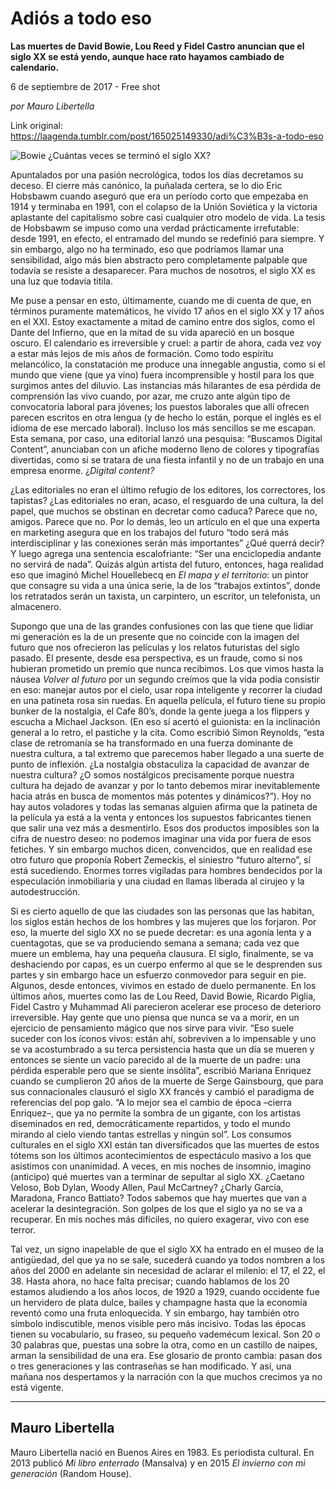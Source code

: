 # Adiós a todo eso

**Las muertes de David Bowie, Lou Reed y Fidel Castro anuncian que el siglo XX se está yendo, aunque hace rato hayamos cambiado de calendario.**

6 de septiembre de 2017 - Free shot

_por Mauro Libertella_

Link original: https://laagenda.tumblr.com/post/165025149330/adi%C3%B3s-a-todo-eso

![Bowie](https://64.media.tumblr.com/65cabc5881c0b11d02a1ede3e1be662b/tumblr_inline_pk0cy9Vo3c1t6q87u_500.jpg)
¿Cuántas veces se terminó el siglo XX? 

Apuntalados por una pasión necrológica, todos los días decretamos su deceso. El cierre más canónico, la puñalada certera, se lo dio Eric Hobsbawm cuando aseguró que era un período corto que empezaba en 1914 y terminaba en 1991, con el colapso de la Unión Soviética y la victoria aplastante del capitalismo sobre casi cualquier otro modelo de vida. La tesis de Hobsbawm se impuso como una verdad prácticamente irrefutable: desde 1991, en efecto, el entramado del mundo se redefinió para siempre. Y sin embargo, algo no ha terminado, eso que podríamos llamar una sensibilidad, algo más bien abstracto pero completamente palpable que todavía se resiste a desaparecer. Para muchos de nosotros, el siglo XX es una luz que todavía titila. 

Me puse a pensar en esto, últimamente, cuando me di cuenta de que, en términos puramente matemáticos, he vivido 17 años en el siglo XX y 17 años en el XXI. Estoy exactamente a mitad de camino entre dos siglos, como el Dante del Infierno, que en la mitad de su vida apareció en un bosque oscuro. El calendario es irreversible y cruel: a partir de ahora, cada vez voy a estar más lejos de mis años de formación. Como todo espíritu melancólico, la constatación me produce una innegable angustia, como si el mundo que viene (que ya vino) fuera incomprensible y hostil para los que surgimos antes del diluvio. Las instancias más hilarantes de esa pérdida de comprensión las vivo cuando, por azar, me cruzo ante algún tipo de convocatoria laboral para jóvenes; los puestos laborales que allí ofrecen parecen escritos en otra lengua (y de hecho lo están, porque el inglés es el idioma de ese mercado laboral). Incluso los más sencillos se me escapan. Esta semana, por caso, una editorial lanzó una pesquisa: “Buscamos Digital Content”, anunciaban con un afiche moderno lleno de colores y tipografías divertidas, como si se tratara de una fiesta infantil y no de un trabajo en una empresa enorme. ¿*Digital content?*

 ¿Las editoriales no eran el último refugio de los editores, los correctores, los tapistas? ¿Las editoriales no eran, acaso, el resguardo de una cultura, la del papel, que muchos se obstinan en decretar como caduca? Parece que no, amigos. Parece que no. Por lo demás, leo un artículo en el que una experta en marketing asegura que en los trabajos del futuro “todo será más interdisciplinar y las conexiones serán más importantes” ¿Qué querrá decir? Y luego agrega una sentencia escalofriante: “Ser una enciclopedia andante no servirá de nada”. Quizás algún artista del futuro, entonces, haga realidad eso que imaginó Michel Houellebecq en *El mapa y el territorio*: un pintor que consagre su vida a una única serie, la de los “trabajos extintos”, donde los retratados serán un taxista, un carpintero, un escritor, un telefonista, un almacenero. 



Supongo que una de las grandes confusiones con las que tiene que lidiar mi generación es la de un presente que no coincide con la imagen del futuro que nos ofrecieron las películas y los relatos futuristas del siglo pasado. El presente, desde esa perspectiva, es un fraude, como si nos hubieran prometido un premio que nunca recibimos. Los que vimos hasta la náusea *Volver al futuro* por un segundo creímos que la vida podía consistir en eso: manejar autos por el cielo, usar ropa inteligente y recorrer la ciudad en una patineta rosa sin ruedas. En aquella película, el futuro tiene su propio bunker de la nostalgia, el Cafe 80’s, donde la gente juega a los flippers y escucha a Michael Jackson. (En eso sí acertó el guionista: en la inclinación general a lo retro, el pastiche y la cita. Como escribió Simon Reynolds, “esta clase de retromanía se ha transformado en una fuerza dominante de nuestra cultura, a tal extremo que parecemos haber llegado a una suerte de punto de inflexión. ¿La nostalgia obstaculiza la capacidad de avanzar de nuestra cultura? ¿O somos nostálgicos precisamente porque nuestra cultura ha dejado de avanzar y por lo tanto debemos mirar inevitablemente hacia atrás en busca de momentos más potentes y dinámicos?”). Hoy no hay autos voladores y todas las semanas alguien afirma que la patineta de la película ya está a la venta y entonces los supuestos fabricantes tienen que salir una vez más a desmentirlo. Esos dos productos imposibles son la cifra de nuestro deseo: no podemos imaginar una vida por fuera de esos fetiches. Y sin embargo muchos dicen, convencidos, que en realidad ese otro futuro que proponía Robert Zemeckis, el siniestro “futuro alterno”, sí está sucediendo. Enormes torres vigiladas para hombres bendecidos por la especulación inmobiliaria y una ciudad en llamas liberada al cirujeo y la autodestrucción. 



Si es cierto aquello de que las ciudades son las personas que las habitan, los siglos están hechos de los hombres y las mujeres que los forjaron. Por eso, la muerte del siglo XX no se puede decretar: es una agonía lenta y a cuentagotas, que se va produciendo semana a semana; cada vez que muere un emblema, hay una pequeña clausura. El siglo, finalmente, se va deshaciendo por capas, es un cuerpo enfermo al que se le desprenden sus partes y sin embargo hace un esfuerzo conmovedor para seguir en pie. Algunos, desde entonces, vivimos en estado de duelo permanente. En los últimos años, muertes como las de Lou Reed, David Bowie, Ricardo Piglia, Fidel Castro y Muhammad Ali parecieron acelerar ese proceso de deterioro irreversible. Hay gente que uno piensa que nunca se va a morir, en un ejercicio de pensamiento mágico que nos sirve para vivir. “Eso suele suceder con los íconos vivos: están ahí, sobreviven a lo impensable y uno se va acostumbrado a su terca persistencia hasta que un día se mueren y entonces se siente un vacío parecido al de la muerte de un padre: una pérdida esperable pero que se siente insólita”, escribió Mariana Enriquez cuando se cumplieron 20 años de la muerte de Serge Gainsbourg, que para sus connacionales clausuró el siglo XX francés y cambió el paradigma de referencias del pop galo. “A lo mejor sea el cambio de época –cierra Enriquez–, que ya no permite la sombra de un gigante, con los artistas diseminados en red, democráticamente repartidos, y todo el mundo mirando al cielo viendo tantas estrellas y ningún sol”. Los consumos culturales en el siglo XXI están tan diversificados que las muertes de estos tótems son los últimos acontecimientos de espectáculo masivo a los que asistimos con unanimidad. A veces, en mis noches de insomnio, imagino (anticipo) qué muertes van a terminar de sepultar al siglo XX. ¿Caetano Veloso, Bob Dylan, Woody Allen, Paul McCartney? ¿Charly García, Maradona, Franco Battiato? Todos sabemos que hay muertes que van a acelerar la desintegración. Son golpes de los que el siglo ya no se va a recuperar. En mis noches más difíciles, no quiero exagerar, vivo con ese terror. 


 
Tal vez, un signo inapelable de que el siglo XX ha entrado en el museo de la antigüedad, del que ya no se sale, sucederá cuando ya todos nombren a los años del 2000 en adelante sin necesidad de aclarar el milenio: el 17, el 22, el 38. Hasta ahora, no hace falta precisar; cuando hablamos de los 20 estamos aludiendo a los años locos, de 1920 a 1929, cuando occidente fue un hervidero de plata dulce, bailes y champagne hasta que la economía reventó como una fruta enloquecida. Y sin embargo, hay también otro símbolo indiscutible, menos visible pero más incisivo. Todas las épocas tienen su vocabulario, su fraseo, su pequeño vademécum lexical. Son 20 o 30 palabras que, puestas una sobre la otra, como en un castillo de naipes, arman la sensibilidad de una era. Ese glosario de pronto cambia: pasan dos o tres generaciones y las contraseñas se han modificado. Y así, una mañana nos despertamos y la narración con la que muchos crecimos ya no está vigente. 

  




---

Mauro Libertella
----------------


 Mauro Libertella nació en Buenos Aires en 1983. Es periodista cultural. En 2013 publicó *Mi libro enterrado* (Mansalva) y en 2015 *El invierno con mi generación* (Random House).

